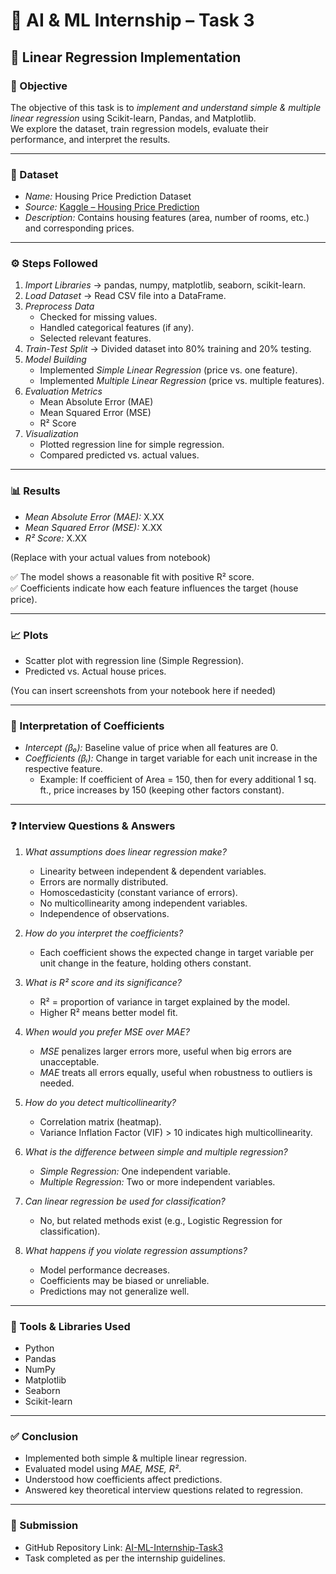 # 🧠 AI & ML Internship – Task 3  
## 📌 Linear Regression Implementation  

### 🎯 Objective  
The objective of this task is to *implement and understand simple & multiple linear regression* using Scikit-learn, Pandas, and Matplotlib.  
We explore the dataset, train regression models, evaluate their performance, and interpret the results.  

---

### 📂 Dataset  
- *Name:* Housing Price Prediction Dataset  
- *Source:* [Kaggle – Housing Price Prediction](https://www.kaggle.com/datasets/harishkumardatalab/housing-price-prediction)  
- *Description:* Contains housing features (area, number of rooms, etc.) and corresponding prices.  

---

### ⚙ Steps Followed  
1. *Import Libraries* → pandas, numpy, matplotlib, seaborn, scikit-learn.  
2. *Load Dataset* → Read CSV file into a DataFrame.  
3. *Preprocess Data*  
   - Checked for missing values.  
   - Handled categorical features (if any).  
   - Selected relevant features.  
4. *Train-Test Split* → Divided dataset into 80% training and 20% testing.  
5. *Model Building*  
   - Implemented *Simple Linear Regression* (price vs. one feature).  
   - Implemented *Multiple Linear Regression* (price vs. multiple features).  
6. *Evaluation Metrics*  
   - Mean Absolute Error (MAE)  
   - Mean Squared Error (MSE)  
   - R² Score  
7. *Visualization*  
   - Plotted regression line for simple regression.  
   - Compared predicted vs. actual values.  

---

### 📊 Results  

- *Mean Absolute Error (MAE):* X.XX  
- *Mean Squared Error (MSE):* X.XX  
- *R² Score:* X.XX  

(Replace with your actual values from notebook)  

✅ The model shows a reasonable fit with positive R² score.  
✅ Coefficients indicate how each feature influences the target (house price).  

---

### 📈 Plots  
- Scatter plot with regression line (Simple Regression).  
- Predicted vs. Actual house prices.  

(You can insert screenshots from your notebook here if needed)  

---

### 🧾 Interpretation of Coefficients  
- *Intercept (β₀):* Baseline value of price when all features are 0.  
- *Coefficients (βᵢ):* Change in target variable for each unit increase in the respective feature.  
  - Example: If coefficient of Area = 150, then for every additional 1 sq. ft., price increases by 150 (keeping other factors constant).  

---

### ❓ Interview Questions & Answers  

1. *What assumptions does linear regression make?*  
   - Linearity between independent & dependent variables.  
   - Errors are normally distributed.  
   - Homoscedasticity (constant variance of errors).  
   - No multicollinearity among independent variables.  
   - Independence of observations.  

2. *How do you interpret the coefficients?*  
   - Each coefficient shows the expected change in target variable per unit change in the feature, holding others constant.  

3. *What is R² score and its significance?*  
   - R² = proportion of variance in target explained by the model.  
   - Higher R² means better model fit.  

4. *When would you prefer MSE over MAE?*  
   - *MSE* penalizes larger errors more, useful when big errors are unacceptable.  
   - *MAE* treats all errors equally, useful when robustness to outliers is needed.  

5. *How do you detect multicollinearity?*  
   - Correlation matrix (heatmap).  
   - Variance Inflation Factor (VIF) > 10 indicates high multicollinearity.  

6. *What is the difference between simple and multiple regression?*  
   - *Simple Regression:* One independent variable.  
   - *Multiple Regression:* Two or more independent variables.  

7. *Can linear regression be used for classification?*  
   - No, but related methods exist (e.g., Logistic Regression for classification).  

8. *What happens if you violate regression assumptions?*  
   - Model performance decreases.  
   - Coefficients may be biased or unreliable.  
   - Predictions may not generalize well.  

---

### 🚀 Tools & Libraries Used  
- Python  
- Pandas  
- NumPy  
- Matplotlib  
- Seaborn  
- Scikit-learn  

---

### ✅ Conclusion  
- Implemented both simple & multiple linear regression.  
- Evaluated model using *MAE, MSE, R²*.  
- Understood how coefficients affect predictions.  
- Answered key theoretical interview questions related to regression.  

---

### 📎 Submission  
- GitHub Repository Link: [AI-ML-Internship-Task3](https://github.com/gnishitha2004-source/AI-ML-Internship-Task3/tree/main)  
- Task completed as per the internship guidelines.
